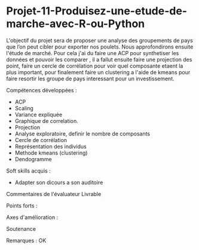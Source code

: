 # Projet-11-Produisez-une-etude-de-marche-avec-R-ou-Python
L'objectif du projet sera de proposer une analyse des groupements de pays que l’on peut cibler pour exporter nos poulets. Nous approfondirons ensuite l'étude de marché. Pour cela j'ai du faire une ACP pour synthetiser les données et pouvoir les comparer , il a fallut ensuite faire une projection des point, faire un cercle de corrélation pour voir quel composante etaent la plus important, pour finalement faire un clustering a l'aide de kmeans pour faire resortir les groupe de pays interessant pour un investissement.

Compétences développées :
- ACP
- Scaling
- Variance expliquée
- Graphique de correlation.
- Projection
- Analyse exploratoire, definir le nombre de composants
- Cercle de corrélation
- Représentation des individus
- Methode kmeans (clustering)
- Dendogramme

Soft skills acquis :
- Adapter son dicours a son auditoire

Commentaires de l'évaluateur
Livrable

Points forts :

Axes d'amélioration :

Soutenance

Remarques : OK
